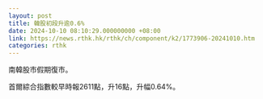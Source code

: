 ```yaml
---
layout: post
title: 韓股初段升逾0.6%
date: 2024-10-10 08:10:29.000000000 +08:00
link: https://news.rthk.hk/rthk/ch/component/k2/1773906-20241010.htm
categories: rthk
---
```


南韓股市假期復市。

首爾綜合指數較早時報2611點，升16點，升幅0.64%。
